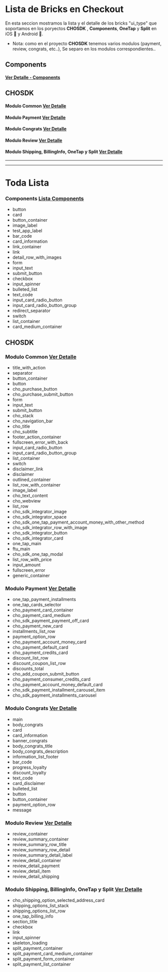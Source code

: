 # Lista de Bricks en Checkout

En esta seccion mostramos la lista y el detalle de los bricks "ui_type" que soportamos en los poryectos **CHOSDK** , **Components**, **OneTap** y **Split** en iOS 🍎 y Android 🤖.

* Nota: como en el proyecto **CHOSDK** tenemos varios modulos (payment, review, congrats, etc..), Se separo en los modulos correspondientes..

## Components

####  [Ver Detalle - Components](ComponentsBricks.md)

## CHOSDK 

#### Modulo Common [Ver Detalle](CommonBricks.md)

#### Modulo Payment [Ver Detalle](PaymentBricks.md)

#### Modulo Congrats [Ver Detalle](CongratsBricks.md)

#### Modulo Review [Ver Detalle](ReviewBricks.md)

#### Modulo Shipping, BillingInfo, OneTap y Split [Ver Detalle](ChoSDKBricks.md)



---------------
---------------

# Toda Lista

### Components [Lista Components](ComponentsBricks.md)

- button
- card
- button_container
- image_label
- test_app_label 
- bar_code 
- card_information 
- link_container 
- link 
- detail_row_with_images 
- form 
- input_text 
- submit_button 
- checkbox 
- input_spinner 
- bulleted_list 
- text_code 
- input_card_radio_button 
- input_card_radio_button_group 
- redirect_separator
- switch 
- list_container 
- card_medium_container 

## CHOSDK 

### Modulo Common [Ver Detalle](CommonBricks.md)

- title_with_action
- separator
- button_container
- button
- cho_purchase_button
- cho_purchase_submit_button
- form
- input_text
- submit_button
- cho_stack
- cho_navigation_bar
- cho_title
- cho_subtitle
- footer_action_container
- fullscreen_error_with_back
- input_card_radio_button
- input_card_radio_button_group
- list_container
- switch
- disclaimer_link
- disclaimer
- outlined_container
- list_row_with_container
- image_label
- cho_text_content
- cho_webview
- list_row
- cho_sdk_integrator_image
- cho_sdk_integrator_space
- cho_sdk_one_tap_payment_account_money_with_other_method
- cho_sdk_integrator_row_with_image
- cho_sdk_integrator_button
- cho_sdk_integrator_card
- one_tap_main
- ftu_main
- cho_sdk_one_tap_modal
- list_row_with_price
- input_amount
- fullscreen_error
- generic_container

### Modulo Payment [Ver Detalle](PaymentBricks.md)

- one_tap_payment_installments
- one_tap_cards_selector
- cho_payment_card_container
- cho_payment_card_medium
- cho_sdk_payment_payment_off_card
- cho_payment_new_card
- installments_list_row
- payment_option_row
- cho_payment_account_money_card
- cho_payment_default_card
- cho_payment_credits_card
- discount_list_row
- discount_coupon_list_row
- discounts_total
- cho_add_coupon_submit_button
- cho_payment_consumer_credits_card
- cho_payment_account_money_default_card
- cho_sdk_payment_installment_carousel_item
- cho_sdk_payment_installments_carousel



### Modulo Congrats [Ver Detalle](CongratsBricks.md)

- main
- body_congrats
- card
- card_information
- banner_congrats
- body_congrats_title
- body_congrats_description
- information_list_footer
- bar_code
- progress_loyalty
- discount_loyalty
- text_code
- card_disclaimer
- bulleted_list
- button
- button_container
- payment_option_row
- message

### Modulo Review [Ver Detalle](ReviewBricks.md)

- review_container
- review_summary_container
- review_summary_row_title
- review_summary_row_detail
- review_summary_detail_label
- review_detail_container
- review_detail_payment
- review_detail_item
- review_detail_shipping


### Modulo Shipping, BillingInfo, OneTap y Split [Ver Detalle](ChoSDKBricks.md)

- cho_shipping_option_selected_address_card
- shipping_options_list_stack
- shipping_options_list_row
- one_tap_billing_info
- section_title
- checkbox
- link
- input_spinner
- skeleton_loading
- split_payment_container
- split_payment_card_medium_container
- split_payment_form_container
- split_payment_list_container

